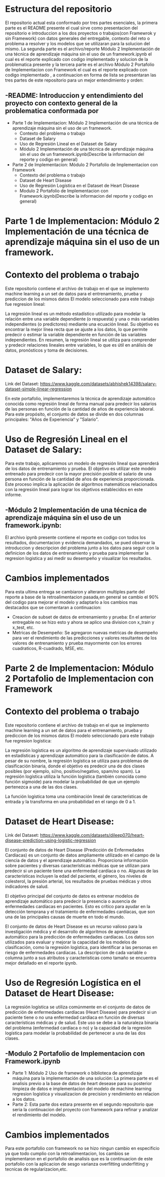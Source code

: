 # Estructura del repositorio
El repositorio actual esta conformado por tres partes esenciales, la primera parte es el README presente el cual sirve como presentacion del repositorio e introduccion a los dos proyectos o trabajos(con Framewrok y sin Framework) con datos generales del entregable, contexto del reto o problema a resolver y los modelos que se utilizaran para la solucion del mismo. La segunda parte es el archivo/reporte  Módulo 2 Implementación de una técnica de aprendizaje máquina sin el uso de un framework.ipynb el cual es el reporte explicado con codigo implementado y solucion de la problematica presente y la tercera parte es el archivo  Módulo 2 Portafolio de Implementacion con Framework el cual es el reporte explicado con codigo implementado , a continuacion en forma de lista se presentaran las tres partes de este repositorio para un mejor entendimiento y orden:

## -README: Introduccion y entendimiento del proyecto con contexto general de la problematica conformada por
  * Parte 1 de Implementacion: Módulo 2 Implementación de una técnica de aprendizaje máquina sin el uso de un framework.
     * Contexto del problema o trabajo
     * Dataset de Salary
     * Uso de Regresión Lineal en el Dataset de Salary
     * Módulo 2 Implementación de una técnica de aprendizaje máquina sin el uso de un framework.ipynb(Describe la informacion del reporte y codigo en general)
  * Parte 2 de Implementacion:  Módulo 2 Portafolio de Implementacion con Framework
     * Contexto del problema o trabajo
     * Dataset de Heart Disease
     * Uso de Regresión Logística en el Dataset de Heart Disease
     * Modulo 2 Portafolio de Implementacion con Framework.ipynb(Describe la informacion del reporte y codigo en general)
    
#  Parte 1 de Implementacion: Módulo 2 Implementación de una técnica de aprendizaje máquina sin el uso de un framework.

# Contexto del problema o trabajo
Este repositorio contiene el archivo de trabajo en el que se implemento machine learning a un set de datos para el entrenamiento, prueba y prediccion de los mismos datos
El modelo seleccionado para este trabajo fue regresion lineal:

La regresión lineal es un método estadístico utilizado para modelar la relación entre una variable dependiente (o respuesta) y una o más variables independientes (o predictores) mediante una ecuación lineal. Su objetivo es encontrar la mejor línea recta que se ajuste a los datos, lo que permite predecir o estimar la variable dependiente en función de las variables independientes. En resumen, la regresión lineal se utiliza para comprender y predecir relaciones lineales entre variables, lo que es útil en análisis de datos, pronósticos y toma de decisiones.

# Dataset de Salary:
Link del Dataset: https://www.kaggle.com/datasets/abhishek14398/salary-dataset-simple-linear-regression 

En este portafolio, implementaremos la técnica de aprendizaje automático conocida como regresión lineal de forma manual para predecir los salarios de las personas en función de la cantidad de años de experiencia laboral. Para este propósito, el conjunto de datos se divide en dos columnas principales: "Años de Experiencia" y "Salario".

# Uso de Regresión Lineal en el Dataset de Salary:

Para este trabajo, aplicaremos un modelo de regresión lineal que aprenderá de los datos de entrenamiento y prueba. El objetivo es utilizar este modelo entrenado para predecir con la mayor precisión posible el salario de una persona en función de la cantidad de años de experiencia proporcionada. Este proceso implica la aplicación de algoritmos matemáticos relacionados con la regresión lineal para lograr los objetivos establecidos en este informe.


## -Módulo 2 Implementación de una técnica de aprendizaje máquina sin el uso de un framework.ipynb: 
El archivo ipynb presente contiene el reporte en codigo con todos los resultados, documentacion y evidencia demandados, se pued observar la introduccion y descripcion del problema junto a los datos para seguir con la definicion de los datos de entrenamiento y prueba para implementar la regresion logistica y asi medir su desempeño y visualizar los resultados.

# Cambios implementados
Para esta ultima entrega se cambiaron y alteraron multiples parte del reporte a base de la retroalimentacion pasada,en general se cambio el 90% del codigo para mejorar el modelo y adaptarlo a los cambios mas destacados que se comentaran a continuacion:
  * Creacion de subset de datos de entrenamiento y prueba: En el anterior entregable no se hizo esto y ahora se aplico una division con x_train y x_test, etc. 
  * Metricas de Desempeño: Se agregaron nuevas metricas de desempeño para ver el rendimiento de las predicciones y valores resultantes de los valores de entrenamiento y prueba mayormente con los errores cuadraticos, R-cuadrado, MSE, etc.

# Parte 2 de Implementacion:  Módulo 2 Portafolio de Implementacion con Framework

# Contexto del problema o trabajo
Este repositorio contiene el archivo de trabajo en el que se implemento machine learning a un set de datos para el entrenamiento, prueba y prediccion de los mismos datos
El modelo seleccionado para este trabajo fue regresion logistica:

La regresión logística es un algoritmo de aprendizaje supervisado utilizado en estadísticas y aprendizaje automático para la clasificación de datos. A pesar de su nombre, la regresión logística se utiliza para problemas de clasificación binaria, donde el objetivo es predecir una de dos clases posibles (por ejemplo, sí/no, positivo/negativo, spam/no spam). La regresión logística utiliza la función logística (también conocida como función sigmoide) para modelar la probabilidad de que un ejemplo pertenezca a una de las dos clases.

La función logística toma una combinación lineal de características de entrada y la transforma en una probabilidad en el rango de 0 a 1. 

# Dataset de Heart Disease:
Link del Dataset:  https://www.kaggle.com/datasets/dileep070/heart-disease-prediction-using-logistic-regression 

El conjunto de datos de Heart Disease (Predicción de Enfermedades Cardíacas) es un conjunto de datos ampliamente utilizado en el campo de la ciencia de datos y el aprendizaje automático. Proporciona información sobre pacientes y diversas características médicas que se utilizan para predecir si un paciente tiene una enfermedad cardíaca o no. Algunas de las características incluyen la edad del paciente, el género, los niveles de colesterol, la presión arterial, los resultados de pruebas médicas y otros indicadores de salud.

El objetivo principal del conjunto de datos es entrenar modelos de aprendizaje automático para predecir la presencia o ausencia de enfermedades cardíacas en pacientes. Esto es crítico para ayudar en la detección temprana y el tratamiento de enfermedades cardíacas, que son una de las principales causas de muerte en todo el mundo.

El conjunto de datos de Heart Disease es un recurso valioso para la investigación médica y el desarrollo de algoritmos de aprendizaje automático para la predicción de enfermedades cardíacas. Los datos son utilizados para evaluar y mejorar la capacidad de los modelos de clasificación, como la regresión logística, para identificar a las personas en riesgo de enfermedades cardíacas.
La descripcion de cada variable o columna junto a sus atributos y caracteristicas como tamaño se encuentra mejor detallado en el reporte ipynb.

# Uso de Regresión Logística en el Dataset de Heart Disease:

La regresión logística se utiliza comúnmente en el conjunto de datos de predicción de enfermedades cardíacas (Heart Disease) para predecir si un paciente tiene o no una enfermedad cardíaca en función de diversas características médicas y de salud. Este uso se debe a la naturaleza binaria del problema (enfermedad cardíaca o no) y la capacidad de la regresión logística para modelar la probabilidad de pertenecer a una de las dos clases.



## -Modulo 2 Portafolio de Implementacion con Framework.ipynb
  * Parte 1: Módulo 2 Uso de framework o biblioteca de aprendizaje máquina para la implementación de una solución: La primera parte es el analisis previo a la base de datos de heart desease para su posterior 
    limpieza de datos e implementacion del modelo de machine learning regresion logistica y visualizacion de precision y rendimiento en relacion a los datos.
  * Parte 2: Esta parte dos estara presente en el segundo repositorio que seria la continuacion del proyecto con framework para refinar y analizar el rendimiento del modelo.
# Cambios implementados
Para este portafolio con framework no se hizo ningun cambio en especificio ya que todo cumplio con la retroalimentacion, los cambios se implementaron en el portafolio de analisis que es la continuacion de este portafolio con la aplicacion de sesgo varianza overfitting underfitting y tecnicas de regularizacion,etc.
